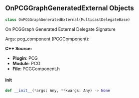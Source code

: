 ## OnPCGGraphGeneratedExternal Objects

```python
class OnPCGGraphGeneratedExternal(MulticastDelegateBase)
```

On PCGGraph Generated External  Delegate Signature

Args:
    pcg_component (PCGComponent):

**C++ Source:**

- **Plugin**: PCG
- **Module**: PCG
- **File**: PCGComponent.h

<a id="unreal.OnPCGGraphGeneratedExternal.__init__"></a>

#### __init__

```python
def __init__(*args: Any, **kwargs: Any) -> None
```

<a id="unreal.OnPCGGraphStartGeneratingExternal"></a>